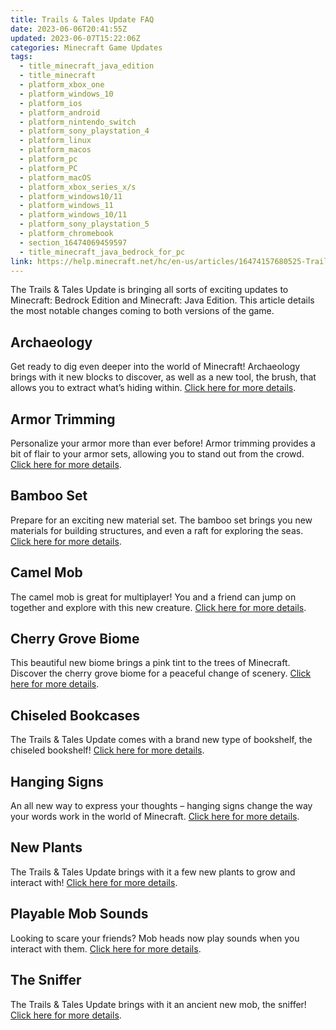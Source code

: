 ```yaml
---
title: Trails & Tales Update FAQ
date: 2023-06-06T20:41:55Z
updated: 2023-06-07T15:22:06Z
categories: Minecraft Game Updates
tags:
  - title_minecraft_java_edition
  - title_minecraft
  - platform_xbox_one
  - platform_windows_10
  - platform_ios
  - platform_android
  - platform_nintendo_switch
  - platform_sony_playstation_4
  - platform_linux
  - platform_macos
  - platform_pc
  - platform_PC
  - platform_macOS
  - platform_xbox_series_x/s
  - platform_windows10/11
  - platform_windows_11
  - platform_windows_10/11
  - platform_sony_playstation_5
  - platform_chromebook
  - section_16474069459597
  - title_minecraft_java_bedrock_for_pc
link: https://help.minecraft.net/hc/en-us/articles/16474157680525-Trails-Tales-Update-FAQ
---
```


The Trails & Tales Update is bringing all sorts of exciting updates to Minecraft: Bedrock Edition and Minecraft: Java Edition. This article details the most notable changes coming to both versions of the game.

## Archaeology

Get ready to dig even deeper into the world of Minecraft! Archaeology brings with it new blocks to discover, as well as a new tool, the brush, that allows you to extract what’s hiding within. [Click here for more details](./Trails-Tales-Update-Archaeology.md).

## Armor Trimming

Personalize your armor more than ever before! Armor trimming provides a bit of flair to your armor sets, allowing you to stand out from the crowd. [Click here for more details](./Trails-Tales-Update-Armor-Trimming.md).

## Bamboo Set

Prepare for an exciting new material set. The bamboo set brings you new materials for building structures, and even a raft for exploring the seas. [Click here for more details](./Trails-Tales-Update-Bamboo.md).

## Camel Mob

The camel mob is great for multiplayer! You and a friend can jump on together and explore with this new creature. [Click here for more details](./Trails-Tales-Update-Camel.md).

## Cherry Grove Biome

This beautiful new biome brings a pink tint to the trees of Minecraft. Discover the cherry grove biome for a peaceful change of scenery. [Click here for more details](./Trails-Tales-Update-Cherry-Grove-Biome.md).

## Chiseled Bookcases

The Trails & Tales Update comes with a brand new type of bookshelf, the chiseled bookshelf! [Click here for more details](./Trails-Tails-Update-Chiseled-Bookshelves.md).

## Hanging Signs

An all new way to express your thoughts – hanging signs change the way your words work in the world of Minecraft. [Click here for more details](./Trails-Tales-Update-Hanging-Signs.md).

## New Plants

The Trails & Tales Update brings with it a few new plants to grow and interact with! [Click here for more details](./Trails-Tales-Update-New-Plants.md).

## Playable Mob Sounds

Looking to scare your friends? Mob heads now play sounds when you interact with them. [Click here for more details](./Trails-Tales-Update-Playable-Mob-Sounds.md).

## The Sniffer

The Trails & Tales Update brings with it an ancient new mob, the sniffer! [Click here for more details](./Trails-Tales-Update-The-Sniffer.md).
